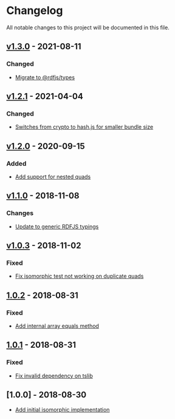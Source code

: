 # Changelog
All notable changes to this project will be documented in this file.

<a name="v1.3.0"></a>
## [v1.3.0](https://github.com/rubensworks/rdf-isomorphic.js/compare/v1.2.1...v1.3.0) - 2021-08-11

### Changed
* [Migrate to @rdfjs/types](https://github.com/rubensworks/rdf-isomorphic.js/commit/af89a0ab8ad7a99fb3918e5bba0eb6d56b6ca6fc)

<a name="v1.2.1"></a>
## [v1.2.1](https://github.com/rubensworks/rdf-isomorphic.js/compare/v1.1.0...v1.2.1) - 2021-04-04

### Changed
* [Switches from crypto to hash.js for smaller bundle size](https://github.com/rubensworks/rdf-isomorphic.js/commit/403b5fa6cbff1b88a07db66386e3c18266f080bc)

<a name="v1.2.0"></a>
## [v1.2.0](https://github.com/rubensworks/rdf-isomorphic.js/compare/v1.1.0...v1.2.0) - 2020-09-15

### Added
* [Add support for nested quads](https://github.com/rubensworks/rdf-isomorphic.js/commit/1f2f4020fbc10f3eb81b7bdad85e48f4c7d36601)

<a name="v1.1.0"></a>
## [v1.1.0](https://github.com/rubensworks/rdf-isomorphic.js/compare/v1.0.3...v1.1.0) - 2018-11-08

### Changes
* [Update to generic RDFJS typings](https://github.com/rubensworks/rdf-isomorphic.js/commit/f2d69aaeb3ff6fd91a678fb2c6bfa0643d78365b)

<a name="v1.0.3"></a>
## [v1.0.3](https://github.com/rubensworks/rdf-isomorphic.js/compare/v1.0.2...v1.0.3) - 2018-11-02

### Fixed
* [Fix isomorphic test not working on duplicate quads](https://github.com/rubensworks/rdf-isomorphic.js/commit/4c7af9a15df3fbdbdb73027d8896477dc3043c72)

<a name="1.0.2"></a>
## [1.0.2](https://github.com/rubensworks/rdf-isomorphic.js/compare/v1.1.0...v1.0.2) - 2018-08-31
### Fixed
- [Add internal array equals method](https://github.com/rubensworks/rdf-isomorphic.js/commit/f2eb3cd6f5b12092de9874bdc2f8e69838141c1d)

<a name="1.0.1"></a>
## [1.0.1](https://github.com/rubensworks/rdf-isomorphic.js/compare/v1.0.0...v1.0.1) - 2018-08-31
### Fixed
- [Fix invalid dependency on tslib](https://github.com/rubensworks/rdf-isomorphic.js/commit/bbcfe9c771bf5a0121d7c0a8e68340a6d4305048)

<a name="1.0.0"></a>
## [1.0.0] - 2018-08-30
- [Add initial isomorphic implementation](https://github.com/rubensworks/rdf-isomorphic.js/commit/5801b128655693eca76d9067ffa48085d32310f8)
